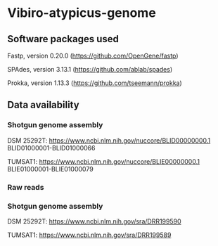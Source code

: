 # Vibiro-atypicus-genome

## Software packages used

Fastp, version 0.20.0 (https://github.com/OpenGene/fastp)

SPAdes, version 3.13.1 (https://github.com/ablab/spades)

Prokka, version 1.13.3 (https://github.com/tseemann/prokka)

## Data availability
### Shotgun genome assembly
DSM 25292T: https://www.ncbi.nlm.nih.gov/nuccore/BLID00000000.1 BLID01000001-BLID01000066

TUMSAT1: https://www.ncbi.nlm.nih.gov/nuccore/BLIE00000000.1 BLIE01000001-BLIE01000079

### Raw reads
### Shotgun genome assembly
DSM 25292T: https://www.ncbi.nlm.nih.gov/sra/DRR199590

TUMSAT1: https://www.ncbi.nlm.nih.gov/sra/DRR199589
